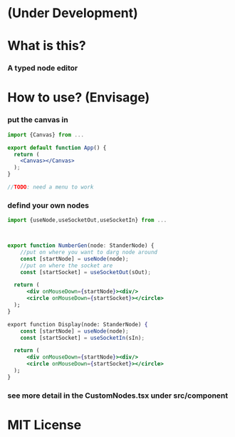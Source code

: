 # (Under Development)
# What is this?

### A typed node editor 

# How to use? (Envisage)

### put the canvas in

``` jsx
import {Canvas} from ...

export default function App() {
  return (
    <Canvas></Canvas>
  );
}

//TODO: need a menu to work

```

### defind your own nodes

``` jsx
import {useNode,useSocketOut,useSocketIn} from ...



export function NumberGen(node: StanderNode) {
    //put on where you want to darg node around
    const [startNode] = useNode(node);
    //put on where the socket are 
    const [startSocket] = useSocketOut(sOut);

  return (
      <div onMouseDown={startNode}><div/>
      <circle onMouseDown={startSocket}></circle>
  );
}

export function Display(node: StanderNode) {
    const [startNode] = useNode(node);
    const [startSocket] = useSocketIn(sIn);

  return (
      <div onMouseDown={startNode}><div/>
      <circle onMouseDown={startSocket}></circle>
  );
}

```
### see more detail in the CustomNodes.tsx under src/component
# MIT License


